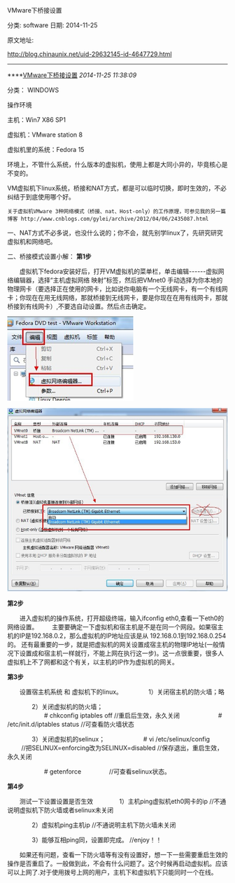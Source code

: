 VMware下桥接设置

分类: software
日期: 2014-11-25

原文地址: 

http://blog.chinaunix.net/uid-29632145-id-4647729.html

------

****[VMware下桥接设置]() *2014-11-25 11:38:09*

分类： WINDOWS

操作环境

主机：Win7 X86 SP1

虚拟机：VMware station 8

虚拟机里的系统：Fedora 15

环境上，不管什么系统，什么版本的虚拟机，使用上都是大同小异的，毕竟核心是不变的。

 

VM虚拟机下linux系统，桥接和NAT方式，都是可以临时切换，即时生效的，不必纠结于到底使用哪个好。

```
关于虚拟机VMware 3种网络模式（桥接、nat、Host-only）的工作原理，可参见我的另一篇博客 http://www.cnblogs.com/gylei/archive/2012/04/06/2435087.html
```

 

 一、NAT方式不必多说，也没什么说的；你不会，就先别学linux了，先研究研究虚拟机和网络吧。

 二、桥接模式设置小解： 
**第1步**

　　虚拟机下fedora安装好后，打开VM虚拟机的菜单栏，单击编辑------虚拟网络编辑器，选择“主机虚拟网络 映射”标签，然后把VMnet0 手动选择为你本地的物理网卡（要选择正在使用的网卡，比如说你电脑有一个无线网卡，有一个有线网卡；你现在在用无线网络，那就桥接到无线网卡，要是你现在在用有线网卡，那就桥接到有线网卡）,不要选自动设置。然后点击确定。

![img](image-201708311345/2011121019233213[1].jpg)

![img](image-201708311345/2011121019243635[1].jpg)

**第2步**

　　进入虚拟机的操作系统，打开超级终端，输入ifconfig eth0,查看一下eth0的网络设置。 
　　主要要确定一下虚拟机和宿主机是不是在同一个网段。如果宿主机的IP是192.168.0.2，那么虚拟机的IP地址应该是从 192.168.0.1到192.168.0.254的。 还有最重要的一步，就是把虚拟机的网关设置成宿主机的物理IP地址(一般情况下设置成和宿主机一样就行，不能上网在执行这一步)。这一点很重要，很多人虚拟机上不了网都和这个有关，以主机的IP作为虚拟机的网关。

**第3步**

　　设置宿主机系统 和 虚拟机下的linux。 
　　　　1）关闭宿主机的防火墙；略

　　　　2）关闭虚拟机的防火墙；  
　　　　　　# chkconfig iptables off         //重启后生效，永久关闭 
　　　　　　# /etc/init.d/iptables status   //可查看防火墙状态

　　　　3）关闭虚拟机的selinux； 
　　　　　　# vi /etc/selinux/config 　　   //把SELINUX=enforcing改为SELINUX=disabled    //保存退出，重启生效，永久关闭

　　　　　　# getenforce       　　　　     //可查看selinux状态。

**第4步**

　　测试一下设置设置是否生效 
　　　　1）主机ping虚拟机eth0网卡的ip //不通说明虚拟机下防火墙或者selinux未关闭

　　　　2）虚拟机ping主机ip //不通说明主机下防火墙未关闭

　　　　3）能够互相ping同，设置即完成。 //enjoy！！

　　如果还有问题，查看一下防火墙等有没有设置好，想一下一些需要重启生效的操作是否重启了。一般做到此，不会有什么问题了。这个时候再启动虚拟机。应该可以上网了.对于使用拨号上网的用户，主机下和虚拟机下只能同时一个在线。